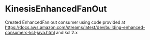 # KinesisEnhancedFanOut
Created EnhancedFan out consumer using code provided at https://docs.aws.amazon.com/streams/latest/dev/building-enhanced-consumers-kcl-java.html and kcl 2.x
